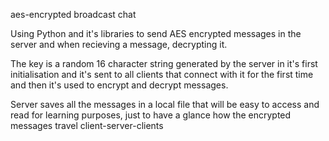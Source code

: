 aes-encrypted broadcast chat

Using Python and it's libraries to send AES encrypted messages
in the server and when recieving a message, decrypting it.

The key is a random 16 character string generated by the server in it's first
initialisation and it's sent to all clients that connect with it for the first time
and then it's used to encrypt and decrypt messages.

Server saves all the messages in a local file that will be easy to access
and read for learning purposes, just to have a glance how the encrypted
messages travel client-server-clients
